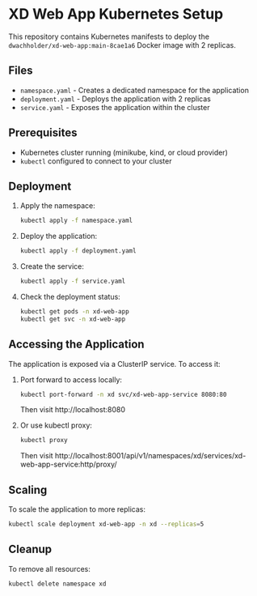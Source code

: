 # XD Web App Kubernetes Setup

This repository contains Kubernetes manifests to deploy the `dwachholder/xd-web-app:main-8cae1a6` Docker image with 2 replicas.

## Files

- `namespace.yaml` - Creates a dedicated namespace for the application
- `deployment.yaml` - Deploys the application with 2 replicas
- `service.yaml` - Exposes the application within the cluster

## Prerequisites

- Kubernetes cluster running (minikube, kind, or cloud provider)
- `kubectl` configured to connect to your cluster

## Deployment

1. Apply the namespace:
   ```bash
   kubectl apply -f namespace.yaml
   ```

2. Deploy the application:
   ```bash
   kubectl apply -f deployment.yaml
   ```

3. Create the service:
   ```bash
   kubectl apply -f service.yaml
   ```

4. Check the deployment status:
   ```bash
   kubectl get pods -n xd-web-app
   kubectl get svc -n xd-web-app
   ```

## Accessing the Application

The application is exposed via a ClusterIP service. To access it:

1. Port forward to access locally:
   ```bash
   kubectl port-forward -n xd svc/xd-web-app-service 8080:80
   ```
   Then visit http://localhost:8080

2. Or use kubectl proxy:
   ```bash
   kubectl proxy
   ```
   Then visit http://localhost:8001/api/v1/namespaces/xd/services/xd-web-app-service:http/proxy/

## Scaling

To scale the application to more replicas:
```bash
kubectl scale deployment xd-web-app -n xd --replicas=5
```

## Cleanup

To remove all resources:
```bash
kubectl delete namespace xd
```
